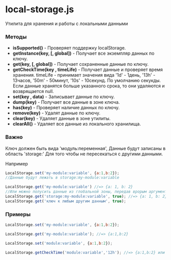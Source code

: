 # local-storage.js

Утилита для хранения и работы с локальными данными

### Методы

- **isSupported()** - Проверяет поддержку localStorage.
- **getInstance(key, [, global])** - Получает все экземпляр данных по ключу.
- **get(key, [, global])** - Получает сохраненные данные по ключу.
- **getCheckTime(key , timeLife)** - Получает данные и проверяет время хранения. timeLife - принимает значения вида '1d' - 1день, '13h' - 13часов, '50m' - 50минут, '10s' - 10секунд. По умолчанию секукды. Если данные хранятся больше указанного срока, то они удаляются и возврящается null.
- **set(key , data)** - Записывает данные по ключу.
- **dump(key)** - Получает все данные в зоне ключа.
- **has(key)** - Проверяет наличие данных по ключу.
- **remove(key)** - Удалят данные по ключу.
- **clear(key)** - Удаляет данные в зоне утилиты.
- **clearAll()** - Удаляет все данные из локального хранилища.

### Важно 
Ключ должен быть вида 'модуль:переменная',
Данные будут записаны в область 'storage:'
Для того чтобы не пересекаться с другими данными.

Например 
```javascript
LocalStorage.set('my-module:variable', {a:1,b:2});
//Данные будут лежать в storage:my-module:variable 

LocalStorage.get('my-module:variable') //=> {a: 1, b: 2}
//Или можно полусить данные из глобальной зоны, передав врорым аргументом true
LocalStorage.get('storage:my-module:variable', true); //=> {a: 1, b: 2}
LocalStorage.get('ключ к любым другим данным', true);

```


### Примеры
```javascript
LocalStorage.set('my-module:variable', {a:1,b:2});

LocalStorage.get('my-module:variable'); //=> {a:1,b:2}
```

```javascript
LocalStorage.set('module:variable', {a:1,b:2});

LocalStorage.getCheckTime('module:variable','12h'); //=> {a:1,b:2} или null в зависимости когда были записаны данные
```